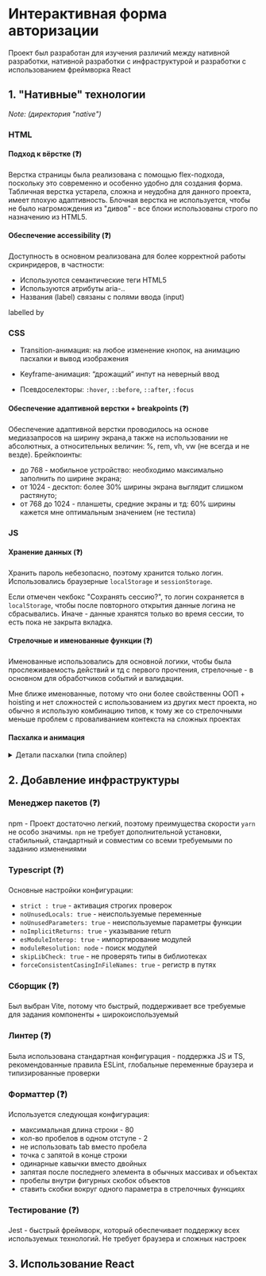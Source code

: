 # Интерактивная форма авторизации

Проект был разработан для изучения различий между нативной разработки, нативной разработки с инфраструктурой и разработки с использованием фреймворка React 

## 1. "Нативные" технологии

_Note: (директория "native")_

### HTML

#### Подход к вёрстке (❓)

Верстка страницы была реализована с помощью flex-подхода, поскольку это современно и особенно удобно для создания форма. Табличная верстка устарела, сложна и неудобна для данного проекта, имеет плохую адаптивность. Блочная верстка не используется, чтобы не было нагромождения из "дивов" - все блоки использованы строго по назначению из HTML5.

#### Обеспечение accessibility (❓)

Доступность в основном реализована для более корректной работы скринридеров, в частности:
- Используются семантические теги HTML5
- Используются атрибуты aria-..
- Названия (label) связаны с полями ввода (input)


labelled by

### CSS

- Transition-анимация: на любое изменение кнопок, на анимацию пасхалки и вывод изображения

- Keyframe-анимация: “дрожащий” инпут на неверный ввод

- Псевдоселекторы: ```:hover```, ```::before```, ```::after```, ```:focus```

#### Обеспечение адаптивной верстки + breakpoints (❓)

Обеспечение адаптивной верстки проводилось на основе медиазапросов на ширину экрана,а также на использовании не абсолютных, а относительных величин: %, rem, vh, vw (не всегда и не везде).
Брейкпоинты:
- до 768 - мобильное устройство: необходимо максимально заполнить по ширине экрана;
- от 1024 - десктоп: более 30% ширины экрана выглядит слишком растянуто;
- от 768 до 1024 - планшеты, средние экраны и тд: 60% ширины кажется мне оптимальным значением (не тестила)

### JS

#### Хранение данных (❓)
Хранить пароль небезопасно, поэтому хранится только логин. Использовались браузерные ```localStorage``` и ```sessionStorage```.

Если отмечен чекбокс "Сохранять сессию?", то логин сохраняется в ```localStorage```, чтобы после повторного открытия данные логина не сбрасывались. Иначе - данные хранятся только во время сессии, то есть пока не закрыта вкладка.

#### Стрелочные и именованные функции (❓)
Именованные использовались для основной логики, чтобы была прослеживаемость действий и тд с первого прочтения, стрелочные - в основном для обработчиков событий и валидации.

Мне ближе именованные, потому что они более свойственны ООП + hoisting и нет сложностей с использованием из других мест проекта, но обычно я использую комбинацию типов, к тому же со стрелочными меньше проблем с проваливанием контекста на сложных проектах

#### Пасхалка и анимация

<details>
<summary>Детали пасхалки (типа спойлер)</summary>
При вводе логина "johnsnow" показывается гифка "Winter is here" и снегопад
</details>

## 2. Добавление инфраструктуры

### Менеджер пакетов (❓)
npm - Проект достаточно легкий, поэтому преимущества скорости ```yarn``` не особо значимы. ```npm``` не требует дополнительной установки, стабильный, стандартный и совместим со всеми требуемыми по заданию изменениями

### Typescript (❓)

Основные настройки конфигурации:
- ```strict : true``` - активация строгих проверок
- ```noUnusedLocals: true``` - неиспользуемые переменные
- ```noUnusedParameters: true``` - неиспользуемые параметры функции
- ```noImplicitReturns: true``` - указывание return
- ```esModuleInterop: true``` - импортирование модулей
- ```moduleResolution: node``` - поиск модулей
- ```skipLibCheck: true``` - не проверять типы в библиотеках
- ```forceConsistentCasingInFileNames: true``` - регистр в путях

### Сборщик (❓)
Был выбран Vite, потому что быстрый, поддерживает все требуемые для задания компоненты + широкоиспользуемый

### Линтер (❓)
Была использована стандартная конфигурация - поддержка JS и TS, рекомендованные правила ESLint, глобальные переменные браузера и типизированные проверки

### Форматтер (❓)
Используется следующая конфигурация:
- максимальная длина строки - 80
- кол-во пробелов в одном отступе - 2
- не использовать tab вместо пробела
- точка с запятой в конце строки
- одинарные кавычки вместо двойных
- запятая после последнего элемента в обычных массивах и объектах
- пробелы внутри фигурных скобок объектов
- ставить скобки вокруг одного параметра в стрелочных функциях

### Тестирование (❓)
Jest - быстрый фреймворк, который обеспечивает поддержку всех используемых технологий. Не требует браузера и сложных настроек


## 3. Использование React
